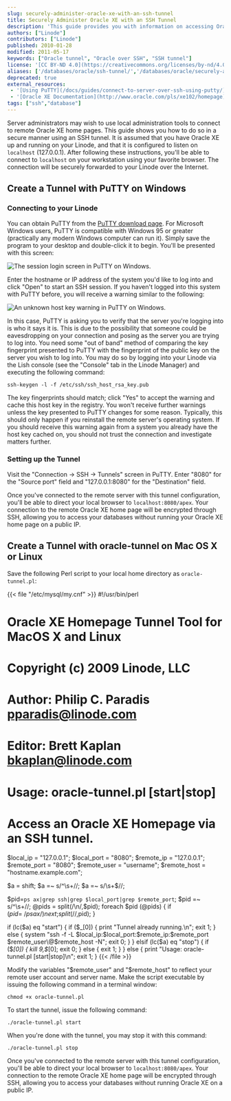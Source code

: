 ```yaml
---
slug: securely-administer-oracle-xe-with-an-ssh-tunnel
title: Securely Administer Oracle XE with an SSH Tunnel
description: 'This guide provides you with information on accessing Oracle XE (Express Edition) databases remotely using an SSH tunnel and client application such as PuTTY.'
authors: ["Linode"]
contributors: ["Linode"]
published: 2010-01-28
modified: 2011-05-17
keywords: ["Oracle tunnel", "Oracle over SSH", "SSH tunnel"]
license: '[CC BY-ND 4.0](https://creativecommons.org/licenses/by-nd/4.0)'
aliases: ['/databases/oracle/ssh-tunnel/','/databases/oracle/securely-administer-oracle-xe-with-an-ssh-tunnel/']
deprecated: true
external_resources:
 - '[Using PuTTY](/docs/guides/connect-to-server-over-ssh-using-putty/)'
 - '[Oracle XE Documentation](http://www.oracle.com/pls/xe102/homepage)'
tags: ["ssh","database"]
---
```


Server administrators may wish to use local administration tools to connect to remote Oracle XE home pages. This guide shows you how to do so in a secure manner using an SSH tunnel. It is assumed that you have Oracle XE up and running on your Linode, and that it is configured to listen on `localhost` (127.0.0.1). After following these instructions, you'll be able to connect to `localhost` on your workstation using your favorite browser. The connection will be securely forwarded to your Linode over the Internet.

## Create a Tunnel with PuTTY on Windows

### Connecting to your Linode

You can obtain PuTTY from the [PuTTY download page](http://www.chiark.greenend.org.uk/~sgtatham/putty/download.html). For Microsoft Windows users, PuTTY is compatible with Windows 95 or greater (practically any modern Windows computer can run it). Simply save the program to your desktop and double-click it to begin. You'll be presented with this screen:

![The session login screen in PuTTY on Windows.](383-putty-01-session.png)

Enter the hostname or IP address of the system you'd like to log into and click "Open" to start an SSH session. If you haven't logged into this system with PuTTY before, you will receive a warning similar to the following:

![An unknown host key warning in PuTTY on Windows.](384-putty-02-host-key-warning.png)

In this case, PuTTY is asking you to verify that the server you're logging into is who it says it is. This is due to the possibility that someone could be eavesdropping on your connection and posing as the server you are trying to log into. You need some "out of band" method of comparing the key fingerprint presented to PuTTY with the fingerprint of the public key on the server you wish to log into. You may do so by logging into your Linode via the Lish console (see the "Console" tab in the Linode Manager) and executing the following command:

    ssh-keygen -l -f /etc/ssh/ssh_host_rsa_key.pub

The key fingerprints should match; click "Yes" to accept the warning and cache this host key in the registry. You won't receive further warnings unless the key presented to PuTTY changes for some reason. Typically, this should only happen if you reinstall the remote server's operating system. If you should receive this warning again from a system you already have the host key cached on, you should not trust the connection and investigate matters further.

### Setting up the Tunnel

Visit the "Connection -\> SSH -\> Tunnels" screen in PuTTY. Enter "8080" for the "Source port" field and "127.0.0.1:8080" for the "Destination" field.

Once you've connected to the remote server with this tunnel configuration, you'll be able to direct your local browser to `localhost:8080/apex`. Your connection to the remote Oracle XE home page will be encrypted through SSH, allowing you to access your databases without running your Oracle XE home page on a public IP.

## Create a Tunnel with oracle-tunnel on Mac OS X or Linux

Save the following Perl script to your local home directory as `oracle-tunnel.pl`:

{{< file "/etc/mysql/my.cnf" >}}
#!/usr/bin/perl

# Oracle XE Homepage Tunnel Tool for MacOS X and Linux
# Copyright (c) 2009 Linode, LLC
# Author: Philip C. Paradis <pparadis@linode.com>
# Editor: Brett Kaplan <bkaplan@linode.com>
# Usage: oracle-tunnel.pl [start|stop]
# Access an Oracle XE Homepage via an SSH tunnel.

$local_ip    = "127.0.0.1";
$local_port  = "8080";
$remote_ip   = "127.0.0.1";
$remote_port = "8080";
$remote_user = "username";
$remote_host = "hostname.example.com";

$a = shift;
$a =~ s/^\s+//;
$a =~ s/\s+$//;

$pid=`ps ax|grep ssh|grep $local_port|grep $remote_port`;
$pid =~ s/^\s+//;
@pids = split(/\n/,$pid);
foreach $pid (@pids)
{
 if ($pid =~ /ps ax/) { next; }
 split(/ /,$pid);
}

if (lc($a) eq "start")
{
 if ($_[0]) { print "Tunnel already running.\n"; exit 1; }
 else
 {
  system "ssh -f -L $local_ip:$local_port:$remote_ip:$remote_port $remote_user\@$remote_host -N";
  exit 0;
 }
}
elsif (lc($a) eq "stop")
{
 if ($_[0]) { kill 9,$_[0]; exit 0; }
 else { exit 1; }
}
else
{
 print "Usage: oracle-tunnel.pl [start|stop]\n";
 exit 1;
}
{{< /file >}}

Modify the variables "\$remote\_user" and "\$remote\_host" to reflect your remote user account and server name. Make the script executable by issuing the following command in a terminal window:

    chmod +x oracle-tunnel.pl

To start the tunnel, issue the following command:

    ./oracle-tunnel.pl start

When you're done with the tunnel, you may stop it with this command:

    ./oracle-tunnel.pl stop

Once you've connected to the remote server with this tunnel configuration, you'll be able to direct your local browser to `localhost:8080/apex`. Your connection to the remote Oracle XE home page will be encrypted through SSH, allowing you to access your databases without running Oracle XE on a public IP.
